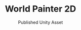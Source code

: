 ---
layout: projectDetail
projId: WP2D
title: "World Painter 2D"
subtitle: "Published Unity Asset"
startDate: "2021-07-05"
endDate: "2021-12-27"
halted: false
featured: false
relevance: 50
keywords: "Fun, Exciting, Madeupwords, Something else"
categoryTags:
    - Software 
techTags: 
    - Unity
    - C#
    - Engine Tool
summary: "Unity tool used to paint 2D shapes and colliders from the inspector. Useful to prototype 2D levels or create the basic geometry"
shortDescription: "This is a template with example data that shows how an example project should look. This short description could extend a paragraph or two, but not get too much into detail."
longDescription: "This is my very long description, it could go on, and on, and on,and on,and on,and on,and on,and on,and on,and on,and on,and on,and on,and on,and on,and on,and on,and on,and on,and on,and on,and on,and on,and on,and on,and on, but it wont. It can also include html tags like <strong>this one</strong>..."
images:
    - name: thumbnail.webp
      alt: "Tool Logo"
      footnote: "note"
    - name: map1.webp
      alt: "Logo"
      footnote: "note"
    - name: shapes1.webp
      alt: "Logo"
      footnote: "note"
    - name: collider.webp
      alt: "Logo"
      footnote: "note"
    - name: shapes2.webp
      alt: "Logo"
      footnote: "note"
    - name: map2.webp
      alt: "Logo"
      footnote: "note"
    
---